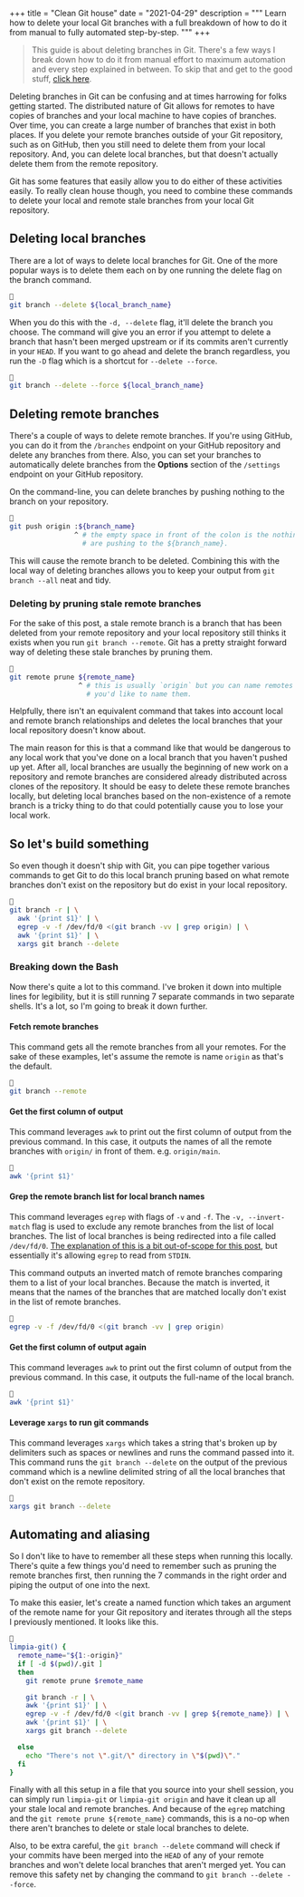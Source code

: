 +++
title = "Clean Git house"
date = "2021-04-29"
description = """
Learn how to delete your local Git branches with a full breakdown of how to do
it from manual to fully automated step-by-step.
"""
+++

> This guide is about deleting branches in Git. There's a few ways I break down
> how to do it from manual effort to maximum automation and every step explained
> in between. To skip that and get to the good stuff, [click here][tldr].

[tldr]: #automating-and-aliasing

Deleting branches in Git can be confusing and at times harrowing for folks
getting started. The distributed nature of Git allows for remotes to have copies
of branches and your local machine to have copies of branches. Over time, you
can create a large number of branches that exist in both places. If you delete
your remote branches outside of your Git repository, such as on GitHub, then you
still need to delete them from your local repository. And, you can delete local
branches, but that doesn't actually delete them from the remote repository.

Git has some features that easily allow you to do either of these activities
easily. To really clean house though, you need to combine these commands to
delete your local and remote stale branches from your local Git repository.

## Deleting local branches

There are a lot of ways to delete local branches for Git. One of the more
popular ways is to delete them each on by one running the delete flag on the
branch command.

```bash

git branch --delete ${local_branch_name}
```

When you do this with the `-d, --delete` flag, it'll delete the branch you
choose. The command will give you an error if you attempt to delete a branch
that hasn't been merged upstream or if its commits aren't currently in your
`HEAD`. If you want to go ahead and delete the branch regardless, you run the
`-D` flag which is a shortcut for `--delete --force`.

```bash

git branch --delete --force ${local_branch_name}
```

## Deleting remote branches

There's a couple of ways to delete remote branches. If you're using GitHub, you
can do it from the `/branches` endpoint on your GitHub repository and delete
any branches from there. Also, you can set your branches to automatically delete
branches from the **Options** section of the `/settings` endpoint on your GitHub
repository.

On the command-line, you can delete branches by pushing nothing to the branch on
your repository.


```bash {hl_lines=[3,4]}

git push origin :${branch_name}
                ^ # the empty space in front of the colon is the nothing you
                  # are pushing to the ${branch_name}.
```

This will cause the remote branch to be deleted. Combining this with the local
way of deleting branches allows you to keep your output from `git branch --all`
neat and tidy.

### Deleting by pruning stale remote branches

For the sake of this post, a stale remote branch is a branch that has been
deleted from your remote repository and your local repository still thinks it
exists when you run `git branch --remote`. Git has a pretty straight forward way
of deleting these stale branches by pruning them.

```bash {hl_lines=[3,4]}

git remote prune ${remote_name}
                 ^ # this is usually `origin` but you can name remotes whatever
                   # you'd like to name them.
```

Helpfully, there isn't an equivalent command that takes into account local and
remote branch relationships and deletes the local branches that your local
repository doesn't know about.

The main reason for this is that a command like that would be dangerous to any
local work that you've done on a local branch that you haven't pushed up yet.
After all, local branches are usually the beginning of new work on a repository
and remote branches are considered already distributed across clones of the
repository. It should be easy to delete these remote branches locally, but
deleting local branches based on the non-existence of a remote branch is a
tricky thing to do that could potentially cause you to lose your local work.

## So let's build something

So even though it doesn't ship with Git, you can pipe together various commands
to get Git to do this local branch pruning based on what remote branches don't
exist on the repository but do exist in your local repository.

```bash

git branch -r | \
  awk '{print $1}' | \
  egrep -v -f /dev/fd/0 <(git branch -vv | grep origin) | \
  awk '{print $1}' | \
  xargs git branch --delete
```

### Breaking down the Bash

Now there's quite a lot to this command. I've broken it down into multiple lines
for legibility, but it is still running 7 separate commands in two separate
shells. It's a lot, so I'm going to break it down further.

#### Fetch remote branches

This command gets all the remote branches from all your remotes. For the sake of
these examples, let's assume the remote is name `origin` as that's the default.

```bash

git branch --remote
```

#### Get the first column of output

This command leverages `awk` to print out the first column of output from the
previous command. In this case, it outputs the names of all the remote branches
with `origin/` in front of them. e.g. `origin/main`.

```bash

awk '{print $1}'
```

#### Grep the remote branch list for local branch names

This command leverages `egrep` with flags of `-v` and `-f`. The `-v,
--invert-match` flag is used to exclude any remote branches from the list of
local branches. The list of local branches is being redirected into a file
called `/dev/fd/0`. [The explanation of this is a bit out-of-scope for this
post][exp-devfd], but essentially it's allowing `egrep` to read from `STDIN`.

This command outputs an inverted match of remote branches comparing them to a
list of your local branches. Because the match is inverted, it means that the
names of the branches that are matched locally don't exist in the list of remote
branches.

```bash

egrep -v -f /dev/fd/0 <(git branch -vv | grep origin)
```

[exp-devfd]: https://www.informit.com/articles/article.aspx?p=99706&seqNum=15 "Advanced Programming in the UNIX® Environment: UNIX File I/O"

#### Get the first column of output again

This command leverages `awk` to print out the first column of output from the
previous command. In this case, it outputs the full-name of the local branch.

```bash

awk '{print $1}'
```

#### Leverage `xargs` to run git commands

This command leverages `xargs` which takes a string that's broken up by
delimiters such as spaces or newlines and runs the command passed into it. This
command runs the `git branch --delete` on the output of the previous command
which is a newline delimited string of all the local branches that don't exist
on the remote repository.

```bash

xargs git branch --delete
```

## Automating and aliasing

So I don't like to have to remember all these steps when running this locally.
There's quite a few things you'd need to remember such as pruning the remote
branches first, then running the 7 commands in the right order and piping the
output of one into the next.

To make this easier, let's create a named function which takes an argument of
the remote name for your Git repository and iterates through all the steps I
previously mentioned. It looks like this.

```bash

limpia-git() {
  remote_name="${1:-origin}"
  if [ -d $(pwd)/.git ]
  then
    git remote prune $remote_name

    git branch -r | \
    awk '{print $1}' | \
    egrep -v -f /dev/fd/0 <(git branch -vv | grep ${remote_name}) | \
    awk '{print $1}' | \
    xargs git branch --delete

  else
    echo "There's not \".git/\" directory in \"$(pwd)\"."
  fi
}
```

Finally with all this setup in a file that you source into your shell session,
you can simply run `limpia-git` or `limpia-git origin` and have it clean up all
your stale local and remote branches. And because of the `egrep` matching and
the `git remote prune ${remote_name}` commands, this is a no-op when there
aren't branches to delete or stale local branches to delete.

Also, to be extra careful, the `git branch --delete` command will check if your
commits have been merged into the `HEAD` of any of your remote branches and won't
delete local branches that aren't merged yet. You can remove this safety net by
changing the command to `git branch --delete --force`.
